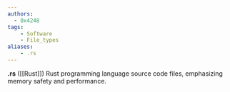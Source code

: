 ```yaml
---
authors:
  - 0x4248
tags:
    - Software
    - File_types
aliases:
    - .rs
---
```

**.rs** ([[Rust]]) Rust programming language source code files, emphasizing memory safety and performance.
